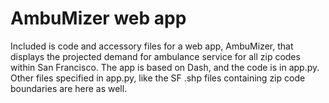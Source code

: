 # AmbuMizer web app
Included is code and accessory files for a web app, AmbuMizer, that displays the projected demand for ambulance service for all zip codes
within San Francisco. The app is based on Dash, and the code is in app.py. Other files specified in app.py, like the SF .shp files 
containing zip code boundaries are here as well. 
